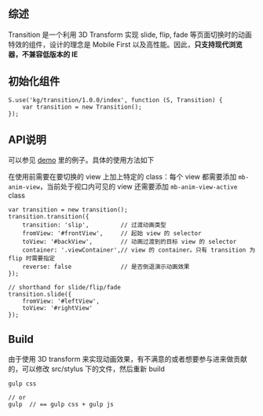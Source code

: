 ## 综述

Transition 是一个利用 3D Transform 实现 slide, flip, fade 等页面切换时的动画特效的组件，设计的理念是 Mobile First 以及高性能。因此，**只支持现代浏览器，不兼容低版本的 IE**

## 初始化组件

```
S.use('kg/transition/1.0.0/index', function (S, Transition) {
    var transition = new Transition();
});
```

## API说明
可以参见 [demo](../demo/index.html) 里的例子。具体的使用方法如下  

在使用前需要在要切换的 view 上加上特定的 class：每个 view 都需要添加 `mb-anim-view`，当前处于视口内可见的 view 还需要添加 `mb-anim-view-active` class

```
var transition = new transition();
transition.transition({
    transition: 'slip',         // 过渡动画类型
    fromView: '#frontView',     // 起始 view 的 selector
    toView: '#backView',        // 动画过渡到的目标 view 的 selector
    container: '.viewContainer',// view 的 container。只有 transition 为 flip 时需要指定
    reverse: false              // 是否倒退演示动画效果
});

// shorthand for slide/flip/fade
transition.slide({
    fromView: '#leftView',
    toView: '#rightView'
});
```

## Build
由于使用 3D transform 来实现动画效果，有不满意的或者想要参与进来做贡献的，可以修改 src/stylus 下的文件，然后重新 build

```
gulp css

// or
gulp  // == gulp css + gulp js
```
